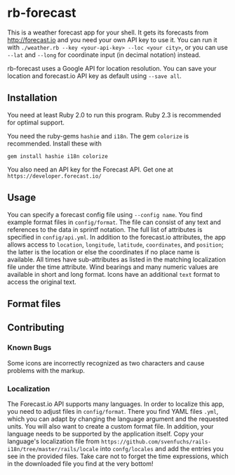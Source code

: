 # rb-forecast

This is a weather forecast app for your shell.
It gets its forecasts from http://forecast.io and you need your own API key
to use it. You can run it with `./weather.rb --key <your-api-key> --loc
<your city>`, or you can use `--lat` and `--long` for coordinate input (in
decimal notation) instead.

rb-forecast uses a Google API for location resolution. You can save your
location and forecast.io API key as default using `--save all`. 

## Installation

You need at least Ruby 2.0 to run this program. Ruby 2.3 is recommended for
optimal support.

You need the ruby-gems `hashie` and `i18n`. The gem `colorize` is
recommended. Install these with

`gem install hashie i18n colorize`

You also need an API key for the Forecast API. Get one at
`https://developer.forecast.io/`

## Usage

You can specify a forecast config file using `--config name`. You find
example format files in `config/format`. The file can consist of any text
and references to the data in sprintf notation. The full list of attributes
is specified in `config/api.yml`. In addition to the forecast.io attributes,
the app allows access to `location`, `longitude`, `latitude`, `coordinates`,
and `position`; the latter is the location or else the coordinates if no
place name is available. All times have sub-attributes as listed in the
matching localization file under the time attribute. Wind bearings and many
numeric values are available in short and long format. Icons have an
additional `text` format to access the original text.

## Format files

## Contributing

### Known Bugs

Some icons are incorrectly recognized as two characters and cause problems
with the markup.

### Localization

The Forecast.io API supports many languages. In order to localize this app,
you need to adjust files in `config/format`. There you find YAML files
`.yml`, which you can adapt by changing the language argument and the
requested units. You will also want to create a custom format file. In
addition, your language needs to be supported by the application itself.
Copy your language's localization file from
`https://github.com/svenfuchs/rails-i18n/tree/master/rails/locale` into
`confg/locales` and add the entries you see in the provided files. Take care
not to forget the time expressions, which in the downloaded file you find at
the very bottom!
